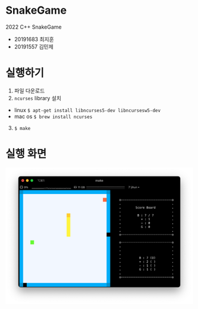 # SnakeGame
2022 C++ SnakeGame
- 20191683 최지훈
- 20191557 김민제

# 실행하기
1. 파일 다운로드
2. ```ncurses``` library 설치
- linux ```$ apt-get install libncurses5-dev libncursesw5-dev```
- mac os ```$ brew install ncurses```
3. ```$ make```

# 실행 화면
![screenshot](inGame.png)
